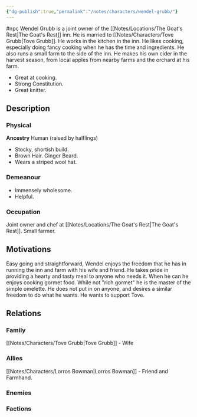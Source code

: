 ```yaml
---
{"dg-publish":true,"permalink":"/notes/characters/wendel-grubb/"}
---
```


#npc 
Wendel Grubb is a joint owner of the [[Notes/Locations/The Goat's Rest\|The Goat's Rest]] inn. He is married to [[Notes/Characters/Tove Grubb\|Tove Grubb]]. He works in the kitchen in the inn. He likes cooking, especially doing fancy cooking when he has the time and ingredients.
He also runs a small farm to the side of the inn.
He makes his own cider in the harvest season, from local apples from nearby farms and the orchard at his farm.

* Great at cooking. 
* Strong Constitution.
* Great knitter.

## Description
### Physical
**Ancestry** Human (raised by halflings)
* Stocky, shortish build.
* Brown Hair. Ginger Beard. 
* Wears a striped wool hat. 

### Demeanour
* Immensely wholesome. 
* Helpful.

### Occupation
Joint owner and chef at [[Notes/Locations/The Goat's Rest\|The Goat's Rest]]. 
Small farmer.
## Motivations
Easy going and straightforward, Wendel enjoys the freedom that he has in running the inn and farm with his wife and friend. 
He takes pride in providing a hearty and tasty meal to anyone who needs it.
When he can he enjoys cooking gormet food. While not "rich gormet" he is the master of the simple omelette.
He does not put in on anyone, and desires a similar freedom to do what he wants.
He wants to support Tove.

## Relations
### Family
[[Notes/Characters/Tove Grubb\|Tove Grubb]] - Wife
### Allies
[[Notes/Characters/Lorros Bowman\|Lorros Bowman]] - Friend and Farmhand.
### Enemies
### Factions

